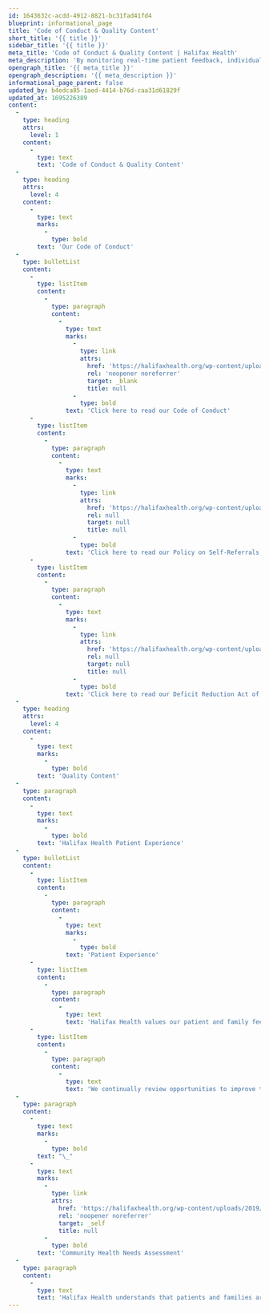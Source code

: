 ```yaml
---
id: 1643632c-acdd-4912-8821-bc31fad41fd4
blueprint: informational_page
title: 'Code of Conduct & Quality Content'
short_title: '{{ title }}'
sidebar_title: '{{ title }}'
meta_title: 'Code of Conduct & Quality Content | Halifax Health'
meta_description: 'By monitoring real-time patient feedback, individual departments are able to review their results and prioritize patient experience improvement objectives.'
opengraph_title: '{{ meta_title }}'
opengraph_description: '{{ meta_description }}'
informational_page_parent: false
updated_by: b4edca85-1aed-4414-b76d-caa31d61829f
updated_at: 1695226389
content:
  -
    type: heading
    attrs:
      level: 1
    content:
      -
        type: text
        text: 'Code of Conduct & Quality Content'
  -
    type: heading
    attrs:
      level: 4
    content:
      -
        type: text
        marks:
          -
            type: bold
        text: 'Our Code of Conduct'
  -
    type: bulletList
    content:
      -
        type: listItem
        content:
          -
            type: paragraph
            content:
              -
                type: text
                marks:
                  -
                    type: link
                    attrs:
                      href: 'https://halifaxhealth.org/wp-content/uploads/2019/09/code_of_conduct_2018.pdf'
                      rel: 'noopener noreferrer'
                      target: _blank
                      title: null
                  -
                    type: bold
                text: 'Click here to read our Code of Conduct'
      -
        type: listItem
        content:
          -
            type: paragraph
            content:
              -
                type: text
                marks:
                  -
                    type: link
                    attrs:
                      href: 'https://halifaxhealth.org/wp-content/uploads/2023/04/COM-S-CP-22-Screening-for-Ineligible-Persons-03.28.23-2.pdf'
                      rel: null
                      target: null
                      title: null
                  -
                    type: bold
                text: 'Click here to read our Policy on Self-Referrals, Kickbacks and Inducement to Refer'
      -
        type: listItem
        content:
          -
            type: paragraph
            content:
              -
                type: text
                marks:
                  -
                    type: link
                    attrs:
                      href: 'https://halifaxhealth.org/wp-content/uploads/2020/08/COM-S-LL-922-Deficit-Reduction-Act-of-2005-updated-062520.pdf'
                      rel: null
                      target: null
                      title: null
                  -
                    type: bold
                text: 'Click here to read our Deficit Reduction Act of 2005'
  -
    type: heading
    attrs:
      level: 4
    content:
      -
        type: text
        marks:
          -
            type: bold
        text: 'Quality Content'
  -
    type: paragraph
    content:
      -
        type: text
        marks:
          -
            type: bold
        text: 'Halifax Health Patient Experience'
  -
    type: bulletList
    content:
      -
        type: listItem
        content:
          -
            type: paragraph
            content:
              -
                type: text
                marks:
                  -
                    type: bold
                text: 'Patient Experience'
      -
        type: listItem
        content:
          -
            type: paragraph
            content:
              -
                type: text
                text: 'Halifax Health values our patient and family feedback. We share our survey scores and written compliments with our dedicated staff to reassure them in their daily efforts.'
      -
        type: listItem
        content:
          -
            type: paragraph
            content:
              -
                type: text
                text: 'We continually review opportunities to improve the patient experience. By monitoring real-time patient feedback, individual departments are able to review their results and prioritize patient experience improvement objectives.'
  -
    type: paragraph
    content:
      -
        type: text
        marks:
          -
            type: bold
        text: "\_"
      -
        type: text
        marks:
          -
            type: link
            attrs:
              href: 'https://halifaxhealth.org/wp-content/uploads/2019/09/2016_volusia_county_community_health_needs_assessment_report.pdf'
              rel: 'noopener noreferrer'
              target: _self
              title: null
          -
            type: bold
        text: 'Community Health Needs Assessment'
  -
    type: paragraph
    content:
      -
        type: text
        text: 'Halifax Health understands that patients and families are faced with making decisions about healthcare. During this search they often have many questions and concerns about the quality of care they will receive from a particular hospital. To help you feel confident and informed in choosing, Halifax Health has developed a website dedicated to delivering our patients quarterly quality measures that will allow them to make educated choices regarding their healthcare provider.'
---
```

